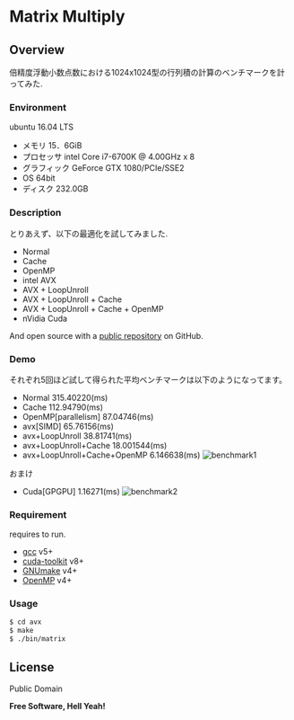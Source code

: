 # Matrix Multiply

## Overview
倍精度浮動小数点数における1024x1024型の行列積の計算のベンチマークを計ってみた.

### Environment

ubuntu 16.04 LTS
* メモリ 15．6GiB
* プロセッサ intel Core i7-6700K @ 4.00GHz x 8
* グラフィック GeForce GTX 1080/PCIe/SSE2
* OS 64bit
* ディスク 232.0GB

### Description

とりあえず、以下の最適化を試してみました.

* Normal
* Cache
* OpenMP
* intel AVX
* AVX + LoopUnroll
* AVX + LoopUnroll + Cache
* AVX + LoopUnroll + Cache + OpenMP
* nVidia Cuda


And open source with a [public repository][mnrn] on GitHub.

### Demo

それぞれ5回ほど試して得られた平均ベンチマークは以下のようになってます。

* Normal     315.40220(ms)
* Cache      112.94790(ms)
* OpenMP[parallelism]  87.04746(ms)
* avx[SIMD]   65.76156(ms)
* avx+LoopUnroll 38.81741(ms)
* avx+LoopUnroll+Cache 18.001544(ms)
* avx+LoopUnroll+Cache+OpenMP 6.146638(ms)
![benchmark1](https://github.com/mnrn/dgemm/blob/master/data/benchmark.png)

おまけ
* Cuda[GPGPU]     1.16271(ms)
![benchmark2](https://github.com/mnrn/dgemm/blob/master/data/benchmark2.png)

### Requirement

requires to run.
* [gcc](https://gcc.gnu.org/) v5+
* [cuda-toolkit](https://developer.nvidia.com/cuda-toolkit) v8+
* [GNUmake](https://www.gnu.org/software/make/) v4+
* [OpenMP](http://www.openmp.org/) v4+



### Usage

```sh
$ cd avx
$ make
$ ./bin/matrix
```

License
----

Public Domain


**Free Software, Hell Yeah!**

[//]: # (These are reference links used in the body of this note and get stripped out when the markdown processor does its job. There is no need to format nicely because it shouldn't be seen. Thanks SO - http://stackoverflow.com/questions/4823468/store-comments-in-markdown-syntax)


   [mnrn]: <https://github.com/mnrn/dgemm>
   
   [gcc]: <https://gcc.gnu.org/>
   [cuda-toolkit]: <https://developer.nvidia.com/cuda-toolkit>
   [GNUmake]: <https://www.gnu.org/software/make/>
   [OpenMP]: <http://www.openmp.org/>


